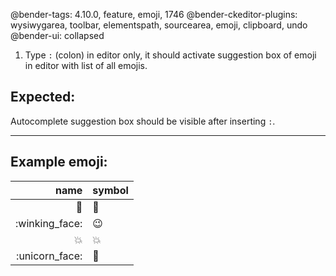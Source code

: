@bender-tags: 4.10.0, feature, emoji, 1746
@bender-ckeditor-plugins: wysiwygarea, toolbar, elementspath, sourcearea, emoji, clipboard, undo
@bender-ui: collapsed

1. Type `:` (colon) in editor only, it should activate suggestion box of emoji in editor with list of all emojis.

## Expected:
Autocomplete suggestion box should be visible after inserting `:`.

----
## Example emoji:

| name | symbol |
| ---: | --- |
| :bug: | 🐛 |
| :winking_face: | 😉 |
| :collision: | 💥 |
| :unicorn_face: | 🦄 |

